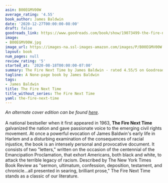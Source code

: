 ```yaml
---
asin: B00EGMV00W
average_rating: '4.55'
book_author: James Baldwin
date: '2020-12-27T00:00:00-08:00'
draft: false
goodreads_link: https://www.goodreads.com/book/show/19073499-the-fire-next-time
image:
- B00EGMV00W.jpg
image_url: https://images-na.ssl-images-amazon.com/images/P/B00EGMV00W.01._SCLZZZZZZZ.jpg
layout: book
num_pages: null
review_rating: '5'
started_at: '2020-08-18T00:00:00-07:00'
summary: The Fire Next Time by James Baldwin - rated 4.55/5 on Goodreads
tagline: A None-page book by James Baldwin
tags:
- James Baldwin
title: The Fire Next Time
title_without_series: The Fire Next Time
yaml: the-fire-next-time
---
```


<i>An alternate cover edition can be found <a href="" rel="nofollow noopener">here</a>.</i><br /><br />A national bestseller when it first appeared in 1963, <b>The Fire Next Time</b> galvanized the nation and gave passionate voice to the emerging civil rights movement. At once a powerful evocation of James Baldwin's early life in Harlem and a disturbing examination of the consequences of racial injustice, the book is an intensely personal and provocative document. It consists of two "letters," written on the occasion of the centennial of the Emancipation Proclamation, that exhort Americans, both black and white, to attack the terrible legacy of racism. Described by The New York Times Book Review as "sermon, ultimatum, confession, deposition, testament, and chronicle...all presented in searing, brilliant prose," The Fire Next Time stands as a classic of our literature.